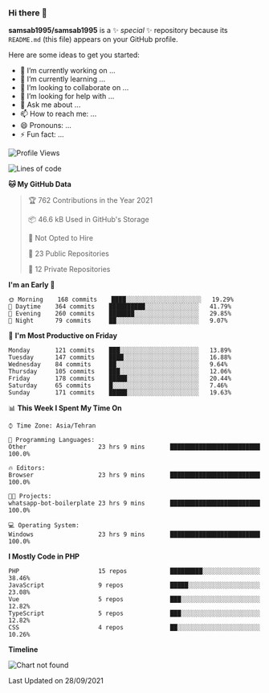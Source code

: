 ### Hi there 👋

**samsab1995/samsab1995** is a ✨ _special_ ✨ repository because its `README.md` (this file) appears on your GitHub profile.

Here are some ideas to get you started:

- 🔭 I’m currently working on ...
- 🌱 I’m currently learning ...
- 👯 I’m looking to collaborate on ...
- 🤔 I’m looking for help with ...
- 💬 Ask me about ...
- 📫 How to reach me: ...
- 😄 Pronouns: ...
- ⚡ Fun fact: ...

<!--START_SECTION:waka-->
![Profile Views](http://img.shields.io/badge/Profile%20Views-0-blue)

![Lines of code](https://img.shields.io/badge/From%20Hello%20World%20I%27ve%20Written-592085%20lines%20of%20code-blue)

**🐱 My GitHub Data** 

> 🏆 762 Contributions in the Year 2021
 > 
> 📦 46.6 kB Used in GitHub's Storage 
 > 
> 🚫 Not Opted to Hire
 > 
> 📜 23 Public Repositories 
 > 
> 🔑 12 Private Repositories  
 > 
**I'm an Early 🐤** 

```text
🌞 Morning    168 commits    ████░░░░░░░░░░░░░░░░░░░░░   19.29% 
🌆 Daytime    364 commits    ██████████░░░░░░░░░░░░░░░   41.79% 
🌃 Evening    260 commits    ███████░░░░░░░░░░░░░░░░░░   29.85% 
🌙 Night      79 commits     ██░░░░░░░░░░░░░░░░░░░░░░░   9.07%

```
📅 **I'm Most Productive on Friday** 

```text
Monday       121 commits    ███░░░░░░░░░░░░░░░░░░░░░░   13.89% 
Tuesday      147 commits    ████░░░░░░░░░░░░░░░░░░░░░   16.88% 
Wednesday    84 commits     ██░░░░░░░░░░░░░░░░░░░░░░░   9.64% 
Thursday     105 commits    ███░░░░░░░░░░░░░░░░░░░░░░   12.06% 
Friday       178 commits    █████░░░░░░░░░░░░░░░░░░░░   20.44% 
Saturday     65 commits     █░░░░░░░░░░░░░░░░░░░░░░░░   7.46% 
Sunday       171 commits    █████░░░░░░░░░░░░░░░░░░░░   19.63%

```


📊 **This Week I Spent My Time On** 

```text
⌚︎ Time Zone: Asia/Tehran

💬 Programming Languages: 
Other                    23 hrs 9 mins       █████████████████████████   100.0%

🔥 Editors: 
Browser                  23 hrs 9 mins       █████████████████████████   100.0%

🐱‍💻 Projects: 
whatsapp-bot-boilerplate 23 hrs 9 mins       █████████████████████████   100.0%

💻 Operating System: 
Windows                  23 hrs 9 mins       █████████████████████████   100.0%

```

**I Mostly Code in PHP** 

```text
PHP                      15 repos            █████████░░░░░░░░░░░░░░░░   38.46% 
JavaScript               9 repos             █████░░░░░░░░░░░░░░░░░░░░   23.08% 
Vue                      5 repos             ███░░░░░░░░░░░░░░░░░░░░░░   12.82% 
TypeScript               5 repos             ███░░░░░░░░░░░░░░░░░░░░░░   12.82% 
CSS                      4 repos             ██░░░░░░░░░░░░░░░░░░░░░░░   10.26%

```


**Timeline**

![Chart not found](https://raw.githubusercontent.com/samsab1995/samsab1995/main/charts/bar_graph.png) 


 Last Updated on 28/09/2021
<!--END_SECTION:waka-->
